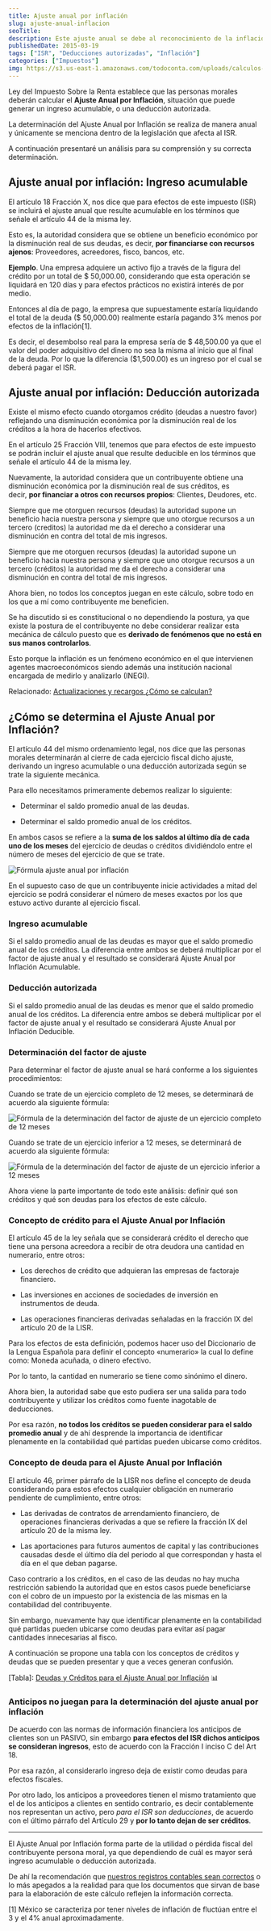 ```yaml
---
title: Ajuste anual por inflación
slug: ajuste-anual-inflacion
seoTitle: 
description: Este ajuste anual se debe al reconocimiento de la inflación ocurrida en el país, que afecta directamente los créditos y deudas de la empresa.
publishedDate: 2015-03-19
tags: ["ISR", "Deducciones autorizadas", "Inflación"]
categories: ["Impuestos"]
img: https://s3.us-east-1.amazonaws.com/todoconta.com/uploads/calculos-trabajando-finanzas-contadores-analisis.jpeg
---
```



Ley del Impuesto Sobre la Renta establece que las personas morales deberán calcular el **Ajuste Anual por Inflación**, situación que puede generar un ingreso acumulable, o una deducción autorizada.




La determinación del Ajuste Anual por Inflación se realiza de manera anual y únicamente se menciona dentro de la legislación que afecta al ISR.




A continuación presentaré un análisis para su comprensión y su correcta determinación.




Ajuste anual por inflación: Ingreso acumulable
----------------------------------------------




El artículo 18 Fracción X, nos dice que para efectos de este impuesto (ISR) se incluirá el ajuste anual que resulte acumulable en los términos que señale el artículo 44 de la misma ley.




Esto es, la autoridad considera que se obtiene un beneficio económico por la disminución real de sus deudas, es decir, **por financiarse con recursos ajenos**: Proveedores, acreedores, fisco, bancos, etc.




**Ejemplo**. Una empresa adquiere un activo fijo a través de la figura del crédito por un total de $ 50,000\.00, considerando que esta operación se liquidará en 120 días y para efectos prácticos no existirá interés de por medio.




Entonces al día de pago, la empresa que supuestamente estaría liquidando el total de la deuda ($ 50,000\.00\) realmente estaría pagando 3% menos por efectos de la inflación\[1].




Es decir, el desembolso real para la empresa sería de $ 48,500\.00 ya que el valor del poder adquisitivo del dinero no sea la misma al inicio que al final de la deuda. Por lo que la diferencia ($1,500\.00\) es un ingreso por el cual se deberá pagar el ISR.




Ajuste anual por inflación: Deducción autorizada
------------------------------------------------




Existe el mismo efecto cuando otorgamos crédito (deudas a nuestro favor) reflejando una disminución económica por la disminución real de los créditos a la hora de hacerlos efectivos.




En el artículo 25 Fracción VIII, tenemos que para efectos de este impuesto se podrán incluir el ajuste anual que resulte deducible en los términos que señale el artículo 44 de la misma ley.




Nuevamente, la autoridad considera que un contribuyente obtiene una disminución económica por la disminución real de sus créditos, es decir, **por financiar a otros con recursos propios**: Clientes, Deudores, etc.




Siempre que me otorguen recursos (deudas) la autoridad supone un beneficio hacia nuestra persona y siempre que uno otorgue recursos a un tercero (creditos) la autoridad me da el derecho a considerar una disminución en contra del total de mis ingresos.




Siempre que me otorguen recursos (deudas) la autoridad supone un beneficio hacia nuestra persona y siempre que uno otorgue recursos a un tercero (créditos) la autoridad me da el derecho a considerar una disminución en contra del total de mis ingresos.




Ahora bien, no todos los conceptos juegan en este cálculo, sobre todo en los que a mí como contribuyente me beneficien.




Se ha discutido si es constitucional o no dependiendo la postura, ya que existe la postura de el contribuyente no debe considerar realizar esta mecánica de cálculo puesto que es **derivado de fenómenos que no está en sus manos controlarlos**.




Esto porque la inflación es un fenómeno económico en el que intervienen agentes macroeconómicos siendo además una institución nacional encargada de medirlo y analizarlo (INEGI).




Relacionado: [Actualizaciones y recargos ¿Cómo se calculan?](https://sicastro.com/actualizaciones-y-recargos/)




¿Cómo se determina el Ajuste Anual por Inflación?
-------------------------------------------------




El artículo 44 del mismo ordenamiento legal, nos dice que las personas morales determinarán al cierre de cada ejercicio fiscal dicho ajuste, derivando un ingreso acumulable o una deducción autorizada según se trate la siguiente mecánica.




Para ello necesitamos primeramente debemos realizar lo siguiente:




* Determinar el saldo promedio anual de las deudas.

* Determinar el saldo promedio anual de los créditos.




En ambos casos se refiere a la **suma de los saldos al último día de cada uno de los meses** del ejercicio de deudas o créditos dividiéndolo entre el número de meses del ejercicio de que se trate.




![Fórmula ajuste anual por inflación](https://s3-us-west-1.amazonaws.com/todoconta/2021/02/01-ajuste-anual-inflacion.png)


En el supuesto caso de que un contribuyente inicie actividades a mitad del ejercicio se podrá considerar el número de meses exactos por los que estuvo activo durante al ejercicio fiscal.




### Ingreso acumulable




Si el saldo promedio anual de las deudas es mayor que el saldo promedio anual de los créditos. La diferencia entre ambos se deberá multiplicar por el factor de ajuste anual y el resultado se considerará Ajuste Anual por Inflación Acumulable.




### Deducción autorizada




Si el saldo promedio anual de las deudas es menor que el saldo promedio anual de los créditos. La diferencia entre ambos se deberá multiplicar por el factor de ajuste anual y el resultado se considerará Ajuste Anual por Inflación Deducible.




### Determinación del factor de ajuste




Para determinar el factor de ajuste anual se hará conforme a los siguientes procedimientos:




Cuando se trate de un ejercicio completo de 12 meses, se determinará de acuerdo ala siguiente fórmula:




![Fórmula de la determinación del factor de ajuste de un ejercicio completo de 12 meses](https://s3-us-west-1.amazonaws.com/todoconta/2021/02/02-ajuste-anual-inflacion.png)


Cuando se trate de un ejercicio inferior a 12 meses, se determinará de acuerdo ala siguiente fórmula:




![Fórmula de la determinación del factor de ajuste de un ejercicio inferior a 12 meses](https://s3-us-west-1.amazonaws.com/todoconta/2021/02/03-ajuste-anual-inflacion.png)


Ahora viene la parte importante de todo este análisis: definir qué son créditos y qué son deudas para los efectos de este cálculo.




### Concepto de crédito para el Ajuste Anual por Inflación




El artículo 45 de la ley señala que se considerará crédito el derecho que tiene una persona acreedora a recibir de otra deudora una cantidad en numerario, entre otros:




* Los derechos de crédito que adquieran las empresas de factoraje financiero.

* Las inversiones en acciones de sociedades de inversión en instrumentos de deuda.

* Las operaciones financieras derivadas señaladas en la fracción IX del artículo 20 de la LISR.




Para los efectos de esta definición, podemos hacer uso del Diccionario de la Lengua Española para definir el concepto «numerario» la cual lo define como: Moneda acuñada, o dinero efectivo.




Por lo tanto, la cantidad en numerario se tiene como sinónimo el dinero.




Ahora bien, la autoridad sabe que esto pudiera ser una salida para todo contribuyente y utilizar los créditos como fuente inagotable de deducciones.




Por esa razón, **no todos los créditos se pueden considerar para el saldo promedio anual** y de ahí desprende la importancia de identificar plenamente en la contabilidad qué partidas pueden ubicarse como créditos.




### Concepto de deuda para el Ajuste Anual por Inflación




El artículo 46, primer párrafo de la LISR nos define el concepto de deuda considerando para estos efectos cualquier obligación en numerario pendiente de cumplimiento, entre otros:




* Las derivadas de contratos de arrendamiento financiero, de operaciones financieras derivadas a que se refiere la fracción IX del artículo 20 de la misma ley.

* Las aportaciones para futuros aumentos de capital y las contribuciones causadas desde el último día del periodo al que correspondan y hasta el día en el que deban pagarse.




Caso contrario a los créditos, en el caso de las deudas no hay mucha restricción sabiendo la autoridad que en estos casos puede beneficiarse con el cobro de un impuesto por la existencia de las mismas en la contabilidad del contribuyente.




Sin embargo, nuevamente hay que identificar plenamente en la contabilidad qué partidas pueden ubicarse como deudas para evitar así pagar cantidades innecesarias al fisco.




A continuación se propone una tabla con los conceptos de créditos y deudas que se pueden presentar y que a veces generan confusión.




\[Tabla]: [Deudas y Créditos para el Ajuste Anual por Inflación](https://docs.google.com/spreadsheets/d/1jxtaFAwplSzMluukbOuECcKHrm_diLEIECR-7ASf2sE/edit?usp=sharing) 📊




### Anticipos no juegan para la determinación del ajuste anual por inflación




De acuerdo con las normas de información financiera los anticipos de clientes son un PASIVO, sin embargo **para efectos del ISR dichos anticipos se consideran ingresos**, esto de acuerdo con la Fracción I inciso C del Art 18\.




Por esa razón, al considerarlo ingreso deja de existir como deudas para efectos fiscales.




Por otro lado, los anticipos a proveedores tienen el mismo tratamiento que el de los anticipos a clientes en sentido contrario, es decir contablemente nos representan un activo, pero *para el ISR son deducciones*, de acuerdo con el último párrafo del Artículo 29 y **por lo tanto dejan de ser créditos**.






---




El Ajuste Anual por Inflación forma parte de la utilidad o pérdida fiscal del contribuyente persona moral, ya que dependiendo de cuál es mayor será ingreso acumulable o deducción autorizada.




De ahí la recomendación que [nuestros registros contables sean correctos](https://sicastro.com/depuracion-cuentas-informes-contables/) o lo más apegados a la realidad para que los documentos que sirvan de base para la elaboración de este cálculo reflejen la información correcta.




\[1] México se caracteriza por tener niveles de inflación de fluctúan entre el 3 y el 4% anual aproximadamente.



